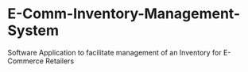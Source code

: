 # E-Comm-Inventory-Management-System
Software Application to facilitate management of an Inventory for E-Commerce Retailers
